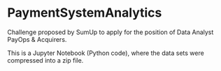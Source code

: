 # PaymentSystemAnalytics
Challenge proposed by SumUp to apply for the position of Data Analyst PayOps &amp; Acquirers.

This is a Jupyter Notebook (Python code), where the data sets were compressed into a zip file.
